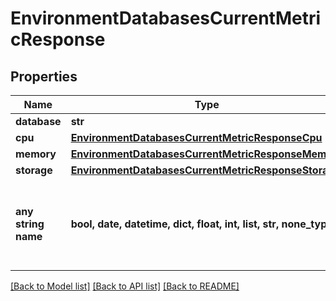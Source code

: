 # EnvironmentDatabasesCurrentMetricResponse


## Properties
Name | Type | Description | Notes
------------ | ------------- | ------------- | -------------
**database** | **str** |  | [optional] 
**cpu** | [**EnvironmentDatabasesCurrentMetricResponseCpu**](EnvironmentDatabasesCurrentMetricResponseCpu.md) |  | [optional] 
**memory** | [**EnvironmentDatabasesCurrentMetricResponseMemory**](EnvironmentDatabasesCurrentMetricResponseMemory.md) |  | [optional] 
**storage** | [**EnvironmentDatabasesCurrentMetricResponseStorage**](EnvironmentDatabasesCurrentMetricResponseStorage.md) |  | [optional] 
**any string name** | **bool, date, datetime, dict, float, int, list, str, none_type** | any string name can be used but the value must be the correct type | [optional]

[[Back to Model list]](../README.md#documentation-for-models) [[Back to API list]](../README.md#documentation-for-api-endpoints) [[Back to README]](../README.md)


